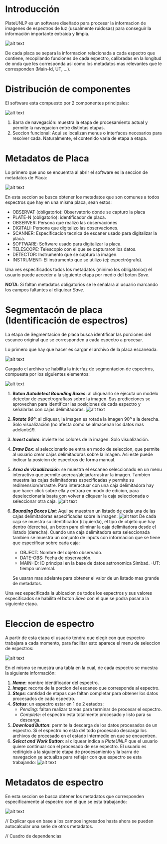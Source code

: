 # Introducción

PlateUNLP es un software diseñado para procesar la informacion de imagenes de espectros de luz (usualmente ruidosas) para conseguir la información importante extraida y limpia.

![alt text](PipelineDeep0.png)

De cada placa se separa la informacion relacionada a cada espectro que contiene, recopilando funciones de cada espectro, calibradas en la longitud de onda que les corresponda asi como los metadatos mas relevantes que le corresponden (Main-Id, UT, ...).

# Distribución de componentes

El software esta compuesto por 2 componentes principales:

![alt text](functionalDistribución.png)

1. Barra de navegación: muestra la etapa de procesamiento actual y permite la navegacion entre distintas etapas.
2. Seccion funcional: Aqui se localizan menus o interfaces necesarios para resolver cada. Naturalmente, el contenido varia de etapa a etapa.

# Metadatos de Placa

Lo primero que uno se encuentra al abrir el software es la seccion de metadatos de Placa:

![alt text](plateMetadata.png)

En esta seccion se busca obtener los metadatos que son comunes a todos espectros que hay en una misma placa, sean estos:

- OBSERVAT (obligatorio): Observatorio donde se capturo la placa
- PLATE-N (obligatorio): identificador de placa.
- OBSERVER: Persona que realizo las observaciones
- DIGITALI: Persona que digitalizo las observaciones.
- SCANNER: Especificacion tecnica de escaner usado para digitalizar la placa.
- SOFTWARE: Software usado para digitalizar la placa.
- TELESCOPE: Telescopio con el que se capturaron los datos.
- DETECTOR: Instrumento que se capturo la imagen.
- INSTRUMENT: El instrumento que se utilizo (ej: espectrógrafo).

Una ves especificados todos los metadatos (minimo los obligatorios) el usuario puede acceder a la siguiente etapa por medio del boton _Save_.

**NOTA**: Si faltan metadatos obligatorios se le señalara al usuario marcando los campos faltantes al cliquiear _Save_.

# Segmentacón de placa (Identificación de espectros)

La etapa de Segmentacion de placa busca identificar las porciones del escaneo original que se corresponden a cada espectro a procesar.

Lo primero que hay que hacer es cargar el archivo de la placa escaneada:

![alt text](cargarEscaneo.png)

Cargado el archivo se habilita la interfaz de segmentacion de espectros, compuesta por los siguientes elementos:

![alt text](elementosSegmentadorPlaca.png)

1. **Boton _Autodetect Bounding Boxes_**: al cliquearlo se ejecuta un modelo detector de espectrografiass sobre la imagen. Sus predicciones se aprovechan para identificar las posiciones de cada espectro y señalarlas con cajas delimitadoras. 
![alt text](plateSegmentationinfer.png)

2. **_Rotate 90º_**: al cliquear, la imagen es rotada la imagen 90º a la derecha. Solo visualización (no afecta como se almacenan los datos mas adelante)9.

3. **_Invert colors_**: invierte los colores de la imagen. Solo visualización. 

4. **_Draw Box_**: al seleccionarlo se entra en modo de seleccion, que permite al usuario crear cajas delimitadoras sobre la imagen. Asi este puede indicar la posicion de espectros de forma manual.

5. **_Area de vizualización_**: se muestra el escaneo seleccionado en un menu interactivo que permite acercar/alejar/arrastrar la imagen. Tambien muestra las cajas delimitadoras especificadas y permite su redimension/arrastre. Para interactuar con una caja delimitadora hay que hacer click sobre ella y entrara en modo de edicion, para deseleccionarla basta con volver a cliquear la caja seleccionada o seleccionar otra caja.
![alt text](plateSegmentationBBEdit.gif)

6. **_Bounding Boxes List_**: Aqui se muestran un listado de cada una de las cajas delimitadoras especificadas sobre la imagen:
![alt text](boundingBoxList.png)
De cada caja se muestra su identificador (izquierda), el tipo de objeto que hay dentro (derecha), un boton para eliminar la caja delimitadora desde el listado (derecha). Cuando una caja delimitadora esta seleccionada tambien se muestra un conjunto de inputs con informacion que se tiene que especificar sobre cada caja:
    - OBJECT: Nombre del objeto observado. 
    - DATE-OBS: Fecha de observación.
    - MAIN-ID: ID principal en la base de datos astronomica Simbad.
    -UT: tiempo universal. 

    Se usaran mas adelante para obtener el valor de un listado mas grande de metadatos.

Una vez especificada la ubicacion de todos los espectros y sus valores especificados se habilita el boton _Save_ con el que se podra pasar a la siguiente etapa.

# Eleccion de espectro

A partir de esta etapa el usuario tendra que elegir con que espectro trabajara a cada momento, para facilitar esto aparece el menu de seleccion de espectros:

![alt text](SpectrumSelection.png)

En el mismo se muestra una tabla en la cual, de cada espectro se muestra la siguiente información:
1. **_Name_**: nombre identificador del espectro.
2. **_Image_**: recorte de la porcion del escaneo que corresponde al espectro.
3. **_Steps_**: cantidad de etapas que faltan completar para obtener los datos procesados de cada espectro.
4. **_Status_**: un espectro estar en 1 de 2 estados:
    - _Pending_: faltan realizar tareas para terminar de procesar el espectro.
    - _Complete_: el espectro esta totalmente procesado y listo para su descarga.
5. **_Download Button_**: permite la descarga de los datos procesados de un espectro. Si el espectro no esta del todo procesado descarga los archivos de procesado en el estado intermedio en que se encuentren.
6. **_Select and Work Button_**: al cliquear indica a _PlateUNLP_ que el usuario quiere continuar con el procesado de ese espectro. El usuario es redirigido a la siguiente etapa de procesamiento y la barra de navegacion se actualiza para reflejar con que espectro se esta trabajando:
![alt text](SpectrumSelectionSelectSpectrum.png)

# Metadatos de espectro

En esta seccion se busca obtener los metadatos que corresponden especificamente al espectro con el que se esta trabajando: 

![alt text](SpectrumMetadata.png)

// Explicar que en base a los campos ingresados hasta ahora se pueden autocalcular una serie de otros metadatos.

// Cuadro de dependencias

